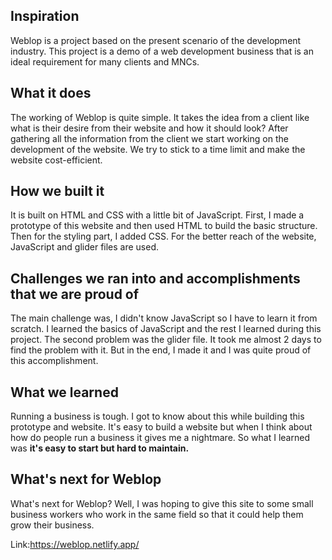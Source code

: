 ## Inspiration
Weblop is a project based on the present scenario of the development industry. This project is a demo of a web development business that is an ideal requirement for many clients and MNCs. 

## What it does
The working of Weblop is quite simple. It takes the idea from a client like what is their desire from their website and how it should look? After gathering all the information from the client we start working on the development of the website. We try to stick to a time limit and make the website cost-efficient.

## How we built it
It is built on HTML and CSS with a little bit of JavaScript. First, I made a prototype of this website and then used HTML to build the basic structure. Then for the styling part, I added CSS. For the better reach of the website, JavaScript and glider files are used.

## Challenges we ran into and accomplishments that we are proud of
The main challenge was, I didn't know JavaScript so I have to learn it from scratch. I learned the basics of JavaScript and the rest I learned during this project. The second problem was the glider file. It took me almost 2 days to find the problem with it. But in the end, I made it and I was quite proud of this accomplishment.

## What we learned
Running a business is tough. I got to know about this while building this prototype and website. It's easy to build a website but when I think about how do people run a business it gives me a nightmare. So what I learned was **it's easy to start but hard to maintain.**

## What's next for Weblop
What's next for Weblop? Well, I was hoping to give this site to some small business workers who work in the same field so that it could help them grow their business.



Link:https://weblop.netlify.app/
